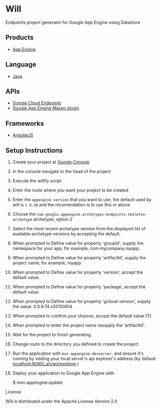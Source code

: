 Will
==================

Endpoints project generator for Google App Engine using Datastore

## Products
- [App Engine][1]

## Language
- [Java][2]

## APIs
- [Google Cloud Endpoints][3]
- [Google App Engine Maven plugin][4]

## Frameworks
- [AngularJS][7]

## Setup Instructions

1. Create your project at [Google Console][6]

1. In the console navigate to the head of the project

1. Execute the willify script

1. Enter the route where you want your project to be created

1. Enter the `appengine version` that you want to use, the default used by will is `1.9.38` and the recomendation is to use this or above

1. Choose the `com.google.appengine.archetypes:endpoints-skeleton-archetype` archetype, option 2

1. Select the most recent archetype version from the displayed list of available archetype versions by accepting the default.

1. When prompted to Define value for property 'groupId', supply the namespace for your app; for example, com.mycompany.myapp.

1. When prompted to Define value for property 'artifactId', supply the project name; for example, myapp.

1. When prompted to Define value for property 'version', accept the default value.

1. When prompted to Define value for property 'package', accept the default value.

1. When prompted to Define value for property 'gcloud-version', supply the value: 2.0.9.74.v20150814 .

1. When prompted to confirm your choices, accept the default value (Y).
 
1. When prompted to  enter the project name resupply the 'artifactId'.

1. Wait for the project to finish generating.

1. Change route to the directory you defined to create the project.

1. Run the application with `mvn appengine:devserver`, and ensure it's
   running by visiting your local server's api explorer's address (by
   default [localhost:8080/_ah/api/explorer][5].)

1. Deploy your application to Google App Engine with

   $ mvn appengine:update

[1]: https://developers.google.com/appengine
[2]: http://java.com/en/
[3]: https://developers.google.com/appengine/docs/java/endpoints/
[4]: https://developers.google.com/appengine/docs/java/tools/maven
[5]: https://localhost:8080/_ah/api/explorer
[6]: https://console.developers.google.com/
[7]: https://angularjs.org/

License

Will is distributed under the Apache License Version 2.0
